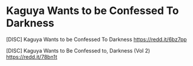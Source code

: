 # Kaguya Wants to be Confessed To Darkness

[DISC] Kaguya Wants to be Confessed To Darkness <https://redd.it/6bz7pp>

[DISC] Kaguya Wants to Be Confessed to, Darkness (Vol 2) <https://redd.it/78bn1t>
